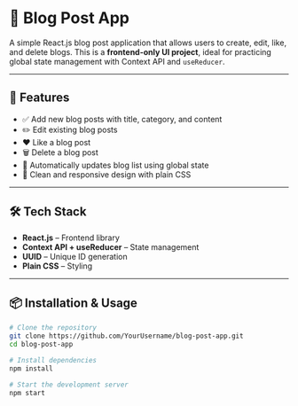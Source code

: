 # 📝 Blog Post App

A simple React.js blog post application that allows users to create, edit, like, and delete blogs. This is a **frontend-only UI project**, ideal for practicing global state management with Context API and `useReducer`.

---

## 🚀 Features

- ✅ Add new blog posts with title, category, and content  
- ✏️ Edit existing blog posts  
- ❤️ Like a blog post  
- 🗑️ Delete a blog post  
- 🧭 Automatically updates blog list using global state  
- 🎨 Clean and responsive design with plain CSS

---

## 🛠️ Tech Stack

- **React.js** – Frontend library  
- **Context API + useReducer** – State management  
- **UUID** – Unique ID generation  
- **Plain CSS** – Styling

---

## 📦 Installation & Usage

```bash
# Clone the repository
git clone https://github.com/YourUsername/blog-post-app.git
cd blog-post-app

# Install dependencies
npm install

# Start the development server
npm start

